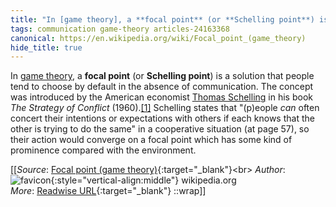 ```yaml
---
title: "In [game theory], a **focal point** (or **Schelling point**) is ..."
tags: communication game-theory articles-24163368
canonical: https://en.wikipedia.org/wiki/Focal_point_(game_theory)
hide_title: true
---
```


In [game theory](https://en.wikipedia.org/wiki/Game_theory), a **focal point** (or **Schelling point**) is a solution that people tend to choose by default in the absence of communication. The concept was introduced by the American economist [Thomas Schelling](https://en.wikipedia.org/wiki/Thomas_Schelling) in his book *The Strategy of Conflict* (1960).[[1]](https://en.wikipedia.org/wiki/Focal_point_(game_theory)#cite_note-isbn0-674-84031-3-1) Schelling states that "(p)eople *can* often concert their intentions or expectations with others if each knows that the other is trying to do the same" in a cooperative situation (at page 57), so their action would converge on a focal point which has some kind of prominence compared with the environment.


[[_Source_: [Focal point (game theory)](https://en.wikipedia.org/wiki/Focal_point_(game_theory)){:target="_blank"}<br>
_Author_: ![favicon](https://s2.googleusercontent.com/s2/favicons?domain=en.wikipedia.org){:style="vertical-align:middle"} wikipedia.org<br>
_More_: [Readwise URL](https://readwise.io/open/472377234){:target="_blank"}
::wrap]]